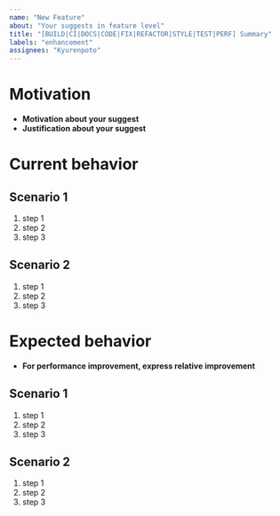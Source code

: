 ```yaml
---
name: "New Feature"
about: "Your suggests in feature level"
title: "[BUILD|CI|DOCS|CODE|FIX|REFACTOR|STYLE|TEST|PERF] Summary"
labels: "enhancement"
assignees: "Kyurenpoto"
---
```


<!--
 SPDX-FileCopyrightText: © 2025 Kyurenpoto <heal9179@gmail.com>
 SPDX-License-Identifier: MIT
-->

# Motivation

- **Motivation about your suggest**
- **Justification about your suggest**

# Current behavior

## Scenario 1

1. step 1
2. step 2
3. step 3

## Scenario 2

1. step 1
2. step 2
3. step 3

# Expected behavior

- **For performance improvement, express relative improvement**

## Scenario 1

1. step 1
2. step 2
3. step 3

## Scenario 2

1. step 1
2. step 2
3. step 3
